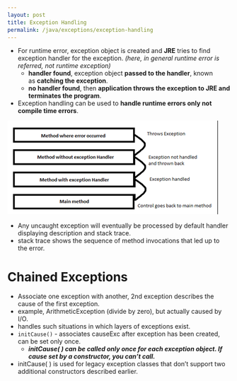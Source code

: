 ```yaml
---
layout: post
title: Exception Handling
permalink: /java/exceptions/exception-handling
---
```



* For runtime error, exception object is created and **JRE** tries to find exception handler for the exception. *(here, in general runtime error is referred, not runtime exception)*
    - **handler found**, exception object **passed to the handler**, known as **catching the exception**. 
    - **no handler found**, then **application throws the exception to JRE and terminates the program**.
* Exception handling can be used to **handle runtime errors only not compile time errors**.

![exception-handling](https://github.com/arpit04tripathi/files-cdn/raw/cdn/java/java-exceptions/exception-handling.png)

* Any uncaught exception will eventually be processed by default handler displaying description and stack trace.
* stack trace shows the sequence of method invocations that led up to the error.

# Chained Exceptions
* Associate one exception with another, 2nd exception describes the cause of the first exception.
* example, ArithmeticException (divide by zero), but actually caused by I/O.
* handles such situations in which layers of exceptions exist.
* `initCause()` - associates causeExc after exception has been created, can be set only once.
  * ***initCause( ) can be called only once for each exception object. If cause set by a constructor, you can’t call.***
* initCause( ) is used for legacy exception classes that don’t support two additional constructors described earlier.
